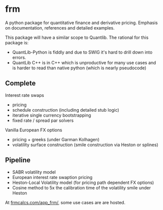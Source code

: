 # frm

A python package for quantitative finance and derivative pricing.
Emphasis on documentation, references and detailed examples.

This package will have a similar scope to Quantlib. The rational for this package is:
- QuantLib-Python is fiddly and due to SWIG it's hard to drill down into errors. 
- QuantLib C++ is in C++ which is unproductive for many use cases and is harder to read than native python (which is nearly pseudocode) 

## Complete

Interest rate swaps
- pricing
- schedule construction (including detailed stub logic) 
- iterative single currency bootstrapping
- fixed rate / spread par solvers

Vanilla European FX options
- pricing + greeks (under Garman Kolhagen)
- volatility surface construction (smile construction via Heston or splines)  


## Pipeline
- SABR volatility model
- European interest rate swaption pricing
- Heston-Local Volatility model (for pricing path dependent FX options)
- Cosine method to 5x the calibration time of the volatility smile under Heston




At <a href="https://www.frmcalcs.com/app_frm/" target="_blank">frmcalcs.com/app_frm/</a>, some use cases are are hosted.




